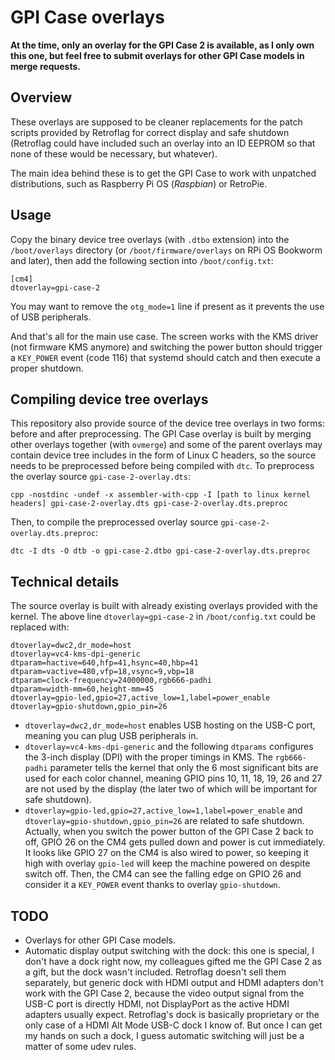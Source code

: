 # GPI Case overlays

**At the time, only an overlay for the GPI Case 2 is available, as I only own this one, but feel free to submit overlays for other GPI Case models in merge requests.**

## Overview

These overlays are supposed to be cleaner replacements for the patch scripts provided by Retroflag for correct display and safe shutdown (Retroflag could have included such an overlay into an ID EEPROM so that none of these would be necessary, but whatever).

The main idea behind these is to get the GPI Case to work with unpatched distributions, such as Raspberry Pi OS (_Raspbian_) or RetroPie.

## Usage

Copy the binary device tree overlays (with `.dtbo` extension) into the `/boot/overlays` directory (or `/boot/firmware/overlays` on RPi OS Bookworm and later), then add the following section into `/boot/config.txt`:
```
[cm4]
dtoverlay=gpi-case-2
```
You may want to remove the `otg_mode=1` line if present as it prevents the use of USB peripherals.

And that's all for the main use case. The screen works with the KMS driver (not firmware KMS anymore) and switching the power button should trigger a `KEY_POWER` event (code 116) that systemd should catch and then execute a proper shutdown.

## Compiling device tree overlays

This repository also provide source of the device tree overlays in two forms: before and after preprocessing. The GPI Case overlay is built by merging other overlays together (with `ovmerge`) and some of the parent overlays may contain device tree includes in the form of Linux C headers, so the source needs to be preprocessed before being compiled with `dtc`.
To preprocess the overlay source `gpi-case-2-overlay.dts`:
```
cpp -nostdinc -undef -x assembler-with-cpp -I [path to linux kernel headers] gpi-case-2-overlay.dts gpi-case-2-overlay.dts.preproc
```
Then, to compile the preprocessed overlay source `gpi-case-2-overlay.dts.preproc`:
```
dtc -I dts -O dtb -o gpi-case-2.dtbo gpi-case-2-overlay.dts.preproc
```

## Technical details

The source overlay is built with already existing overlays provided with the kernel. The above line 
`dtoverlay=gpi-case-2` in `/boot/config.txt` could be replaced with:
```
dtoverlay=dwc2,dr_mode=host
dtoverlay=vc4-kms-dpi-generic
dtparam=hactive=640,hfp=41,hsync=40,hbp=41
dtparam=vactive=480,vfp=18,vsync=9,vbp=18
dtparam=clock-frequency=24000000,rgb666-padhi
dtparam=width-mm=60,height-mm=45
dtoverlay=gpio-led,gpio=27,active_low=1,label=power_enable
dtoverlay=gpio-shutdown,gpio_pin=26  
```
- `dtoverlay=dwc2,dr_mode=host` enables USB hosting on the USB-C port, meaning you can plug USB peripherals in.
- `dtoverlay=vc4-kms-dpi-generic` and the following `dtparams` configures the 3-inch display (DPI) with the proper timings in KMS. The `rgb666-padhi` parameter tells the kernel that only the 6 most significant bits are used for each color channel, meaning GPIO pins 10, 11, 18, 19, 26 and 27 are not used by the display (the later two of which will be important for safe shutdown).
- `dtoverlay=gpio-led,gpio=27,active_low=1,label=power_enable` and `dtoverlay=gpio-shutdown,gpio_pin=26` are related to safe shutdown. Actually, when you switch the power button of the GPI Case 2 back to off, GPIO 26 on the CM4 gets pulled down and power is cut immediately. It looks like GPIO 27 on the CM4 is also wired to power, so keeping it high with overlay `gpio-led` will keep the machine powered on despite switch off. Then, the CM4 can see the falling edge on GPIO 26 and consider it a `KEY_POWER` event thanks to overlay `gpio-shutdown`.

## TODO

- Overlays for other GPI Case models.
- Automatic display output switching with the dock: this one is special, I don't have a dock right now, my colleagues gifted me the GPI Case 2 as a gift, but the dock wasn't included. Retroflag doesn't sell them separately, but generic dock with HDMI output and HDMI adapters don't work with the GPI Case 2, because the video output signal from the USB-C port is directly HDMI, not DisplayPort as the active HDMI adapters usually expect. Retroflag's dock is basically proprietary or the only case of a HDMI Alt Mode USB-C dock I know of. But once I can get my hands on such a dock, I guess automatic switching will just be a matter of some udev rules.
